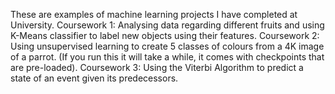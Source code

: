 These are examples of machine learning projects I have completed at University.
Coursework 1: Analysing data regarding different fruits and using K-Means classifier to label new objects using their features.
Coursework 2: Using unsupervised learning to create 5 classes of colours from a 4K image of a parrot. (If you run this it will take a while, it comes with checkpoints that are pre-loaded).
Coursework 3: Using the Viterbi Algorithm to predict a state of an event given its predecessors.
